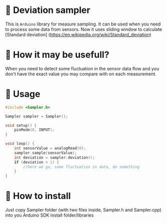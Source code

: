 # :mushroom: Deviation sampler
This is `Arduino` library for measure sampling. It can be used when you need to process some data from sensors.
Now it uses sliding window to calculate [Standard deviation] (https://en.wikipedia.org/wiki/Standard_deviation) 

# :mushroom: How it may be usefull?
When you need to detect some fluctuation in the sensor data flow and you don't have the exact value you may compare with 
on each measurement.

# :mushroom: Usage
```c++
#include <Sampler.h>

Sampler sampler = Sampler();

void setup() {
    pinMode(0, INPUT);
}

void loop() {
    int sensorValue = analogRead(0);
    sampler.sample(sensorValue);
    int deviation = sampler.deviation();
    if (deviation > 1) {
        //here we go, some fluctuation in data, do something
    }
}
```

# :mushroom: How to install
Just copy Sampler folder (with two files inside, Sampler.h and Sampler.cpp) into you Arduino SDK install folder/libraries